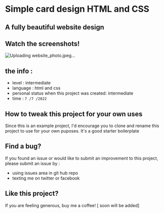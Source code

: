 # Simple card design HTML and CSS

## A fully beautiful website design 

## Watch the screenshots!
![Uploading website_photo.jpeg…]()


## the info : 
- level : intermediate
- language : html and css
- personal status when this project was created: intermediate
- time : `7 /7 /2022`
## How to tweak this project for your own uses

Since this is an example project, I'd encourage you to clone and rename this project to use for your own puposes. It's a good starter boilerplate

## Find a bug?

If you found an issue or would like to submit an improvement to this project, please submit an issue by :
* using issues area in git hub repo
* texting me on twitter or facebook

## Like this project?

If you are feeling generous, buy me a coffee! [ soon will be added]
